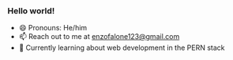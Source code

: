 ### Hello world!

- 😄 Pronouns: He/him
- 📫 Reach out to me at enzofalone123@gmail.com
- 🌱 Currently learning about web development in the PERN stack

<!--
**enzofalone/enzofalone** is a ✨ _special_ ✨ repository because its `README.md` (this file) appears on your GitHub profile.

Here are some ideas to get you started:
- 🔭 I’m currently working on web development
- 🌱 I’m currently learning ...
- 👯 I’m looking to collaborate on ...
- 🤔 I’m looking for help with ...
- 💬 Ask me about ...

-->
